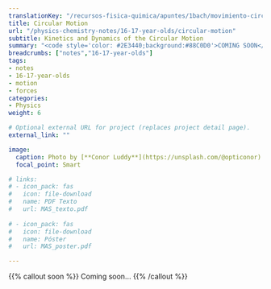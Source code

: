 ```yaml
---
translationKey: "/recursos-fisica-quimica/apuntes/1bach/movimiento-circular"
title: Circular Motion
url: "/physics-chemistry-notes/16-17-year-olds/circular-motion"
subtitle: Kinetics and Dynamics of the Circular Motion
summary: "<code style='color: #2E3440;background:#88C0D0'>COMING SOON</code> <br> Kinetics and Dynamics of the Circular Motion."
breadcrumbs: ["notes","16-17-year-olds"]
tags:
- notes
- 16-17-year-olds
- motion
- forces
categories:
- Physics
weight: 6

# Optional external URL for project (replaces project detail page).
external_link: ""

image:
  caption: Photo by [**Conor Luddy**](https://unsplash.com/@opticonor) on [Unsplash](https://unsplash.com)
  focal_point: Smart

# links:
# - icon_pack: fas
#   icon: file-download
#   name: PDF Texto
#   url: MAS_texto.pdf
  
# - icon_pack: fas
#   icon: file-download
#   name: Póster
#   url: MAS_poster.pdf

---
```


{{% callout soon %}}
Coming soon...
{{% /callout %}}
